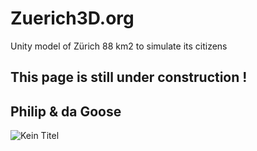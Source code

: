 # Zuerich3D.org
Unity model of Zürich 88 km2 to simulate its citizens

## This page is still under construction !

## Philip & da Goose
![Kein Titel](https://user-images.githubusercontent.com/11026671/58023034-1fd09500-7b0f-11e9-9e10-4bae851a0123.png)
